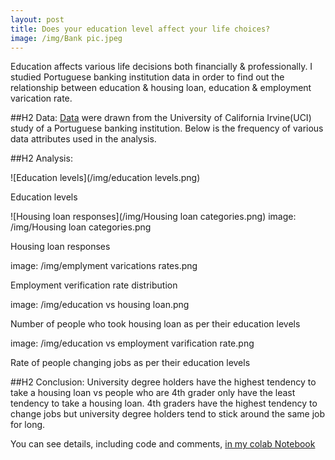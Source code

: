 ```yaml
---
layout: post
title: Does your education level affect your life choices?
image: /img/Bank pic.jpeg
---
```


Education affects various life decisions both financially & professionally. I studied Portuguese banking institution data in order to find out the relationship between education & housing loan, education & employment varication rate.

##H2 Data: 
[Data](https://archive.ics.uci.edu/ml/datasets/Bank+Marketing) were drawn from the University of California Irvine(UCI) study of a Portuguese banking institution. Below is the frequency of various data attributes used in the analysis.

##H2 Analysis:

![Education levels](/img/education levels.png)

Education levels


![Housing loan responses](/img/Housing loan categories.png)
image: /img/Housing loan categories.png

Housing loan responses

image: /img/emplyment varications rates.png

Employment  verification rate distribution

image: /img/education vs housing loan.png

Number of people who took housing loan as per their education levels

image: /img/education vs employment varification rate.png

Rate of people changing jobs as per their education levels

##H2 Conclusion: 
University degree holders have the highest tendency to take a housing loan vs people who are 4th grader only have the least tendency to take a housing loan.
4th graders have the highest tendency to change jobs but university degree holders tend to stick around the same job for long.

You can see details, including code and comments, [in my colab Notebook](https://colab.research.google.com/drive/1crJSmedYbpQfSciFTIGqLwPueqp8txNv)
